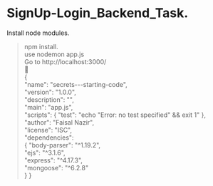 # SignUp-Login_Backend_Task.

Install node modules.
> npm install.<br />
> use nodemon app.js <br />
> Go to http://localhost:3000/ <br />
> 🔐<br />
{<br />
  "name": "secrets---starting-code",<br />
  "version": "1.0.0",<br />
  "description": "",<br />
  "main": "app.js",<br />
  "scripts": {
    "test": "echo \"Error: no test specified\" && exit 1"
  },<br />
  "author": "Faisal Nazir",<br />
  "license": "ISC",<br />
  "dependencies":<br /> {
    "body-parser": "^1.19.2",<br />
    "ejs": "^3.1.6",<br />
    "express": "^4.17.3",<br />
    "mongoose": "^6.2.8"<br />
  }
}<br />

